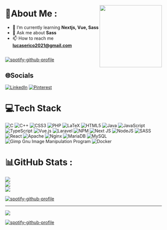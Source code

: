 ##

<img align="right" height="200" src="https://media.tenor.com/lQ7ow7M095wAAAAi/toothless-dancing.gif"  />

# 💫About Me :

- 🌱 I’m currently learning **Nextjs, Vue, Sass**
- 💬 Ask me about **Sass**
- 📫 How to reach me **lucaserico2021@gmail.com**

##

[![spotify-github-profile](https://spotify-github-profile.kittinanx.com/api/view?uid=31gnhpt4vhhsdiptzt2andsx5a2y&cover_image=true&theme=novatorem&show_offline=true&background_color=121212&interchange=true&bar_color=9745f5&bar_color_cover=true)](https://github.com/kittinan/spotify-github-profile)

##

## 🌐Socials
[![LinkedIn](https://img.shields.io/badge/LinkedIn-%230077B5.svg?logo=linkedin&logoColor=white)](https://www.linkedin.com/in/lucas-%C3%A9rico-quaresma?lipi=urn%3Ali%3Apage%3Ad_flagship3_profile_view_base_contact_details%3Bngdbe%2BH3SdycHky6QXf3QA%3D%3D) [![Pinterest](https://img.shields.io/badge/Pinterest-%23E60023.svg?logo=Pinterest&logoColor=white)](https://pinterest.com/weiserjager)

##

# 💻Tech Stack

![C](https://img.shields.io/badge/c-%2300599C.svg?style=flat&logo=c&logoColor=white) ![C++](https://img.shields.io/badge/c++-%2300599C.svg?style=flat&logo=c%2B%2B&logoColor=white) ![CSS3](https://img.shields.io/badge/css3-%231572B6.svg?style=flat&logo=css3&logoColor=white) ![PHP](https://img.shields.io/badge/php-%23777BB4.svg?style=flat&logo=php&logoColor=white) ![LaTeX](https://img.shields.io/badge/latex-%23008080.svg?style=flat&logo=latex&logoColor=white) ![HTML5](https://img.shields.io/badge/html5-%23E34F26.svg?style=flat&logo=html5&logoColor=white) ![Java](https://img.shields.io/badge/java-%23ED8B00.svg?style=flat&logo=java&logoColor=white) ![JavaScript](https://img.shields.io/badge/javascript-%23323330.svg?style=flat&logo=javascript&logoColor=%23F7DF1E) ![TypeScript](https://img.shields.io/badge/typescript-%23007ACC.svg?style=flat&logo=typescript&logoColor=white) ![Vue.js](https://img.shields.io/badge/vuejs-%2335495e.svg?style=flat&logo=vuedotjs&logoColor=%234FC08D) ![Laravel](https://img.shields.io/badge/laravel-%23FF2D20.svg?style=flat&logo=laravel&logoColor=white) ![NPM](https://img.shields.io/badge/NPM-%23000000.svg?style=flat&logo=npm&logoColor=white) ![Next JS](https://img.shields.io/badge/Next-black?style=flat&logo=next.js&logoColor=white) ![NodeJS](https://img.shields.io/badge/node.js-6DA55F?style=flat&logo=node.js&logoColor=white) ![SASS](https://img.shields.io/badge/SASS-hotpink.svg?style=flat&logo=SASS&logoColor=white) ![React](https://img.shields.io/badge/react-%2320232a.svg?style=flat&logo=react&logoColor=%2361DAFB) ![Apache](https://img.shields.io/badge/apache-%23D42029.svg?style=flat&logo=apache&logoColor=white) ![Nginx](https://img.shields.io/badge/nginx-%23009639.svg?style=flat&logo=nginx&logoColor=white) ![MariaDB](https://img.shields.io/badge/MariaDB-003545?style=flat&logo=mariadb&logoColor=white) ![MySQL](https://img.shields.io/badge/mysql-%2300f.svg?style=flat&logo=mysql&logoColor=white) ![Gimp Gnu Image Manipulation Program](https://img.shields.io/badge/Gimp-657D8B?style=flat&logo=gimp&logoColor=FFFFFF) ![Docker](https://img.shields.io/badge/docker-%230db7ed.svg?style=flat&logo=docker&logoColor=white)

##

# 📊GitHub Stats :

![](https://github-readme-stats.vercel.app/api?username=LucasErico&theme=midnight-purple&hide_border=false&include_all_commits=false&count_private=false)<br/>
![](https://github-readme-streak-stats.herokuapp.com/?user=LucasErico&theme=midnight-purple&hide_border=false)<br/>
![](https://github-readme-stats.vercel.app/api/top-langs/?username=LucasErico&theme=midnight-purple&hide_border=false&include_all_commits=false&count_private=false&layout=compact)


[![spotify-github-profile](https://spotify-github-profile.kittinanx.com/api/view?uid=31gnhpt4vhhsdiptzt2andsx5a2y&cover_image=true&theme=default&show_offline=true&background_color=121212&interchange=true&bar_color_cover=true)](https://github.com/kittinan/spotify-github-profile)

---
[![](https://visitcount.itsvg.in/api?id=LucasErico&icon=0&color=0)](https://visitcount.itsvg.in)


[![spotify-github-profile](https://spotify-github-profile.kittinanx.com/api/view?uid=31gnhpt4vhhsdiptzt2andsx5a2y&cover_image=true&theme=novatorem&show_offline=false&background_color=121212&interchange=false&bar_color=9745f5&bar_color_cover=false)](https://github.com/kittinan/spotify-github-profile)